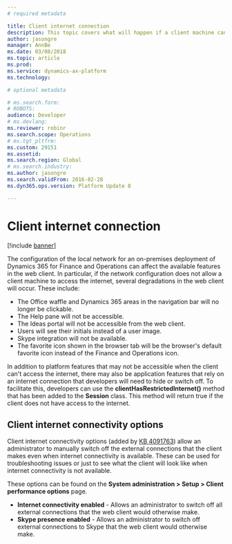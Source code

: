```yaml
---
# required metadata

title: Client internet connection  
description: This topic covers what will happen if a client machine cannot access the internet in on-premises deployments.
author: jasongre
manager: AnnBe
ms.date: 03/08/2018
ms.topic: article
ms.prod: 
ms.service: dynamics-ax-platform
ms.technology: 

# optional metadata

# ms.search.form: 
# ROBOTS: 
audience: Developer
# ms.devlang: 
ms.reviewer: robinr
ms.search.scope: Operations
# ms.tgt_pltfrm: 
ms.custom: 29151
ms.assetid: 
ms.search.region: Global
# ms.search.industry: 
ms.author: jasongre
ms.search.validFrom: 2016-02-28
ms.dyn365.ops.version: Platform Update 8

---
```


# Client internet connection 

[!include [banner](../includes/banner.md)]

The configuration of the local network for an on-premises deployment of Dynamics 365 for Finance and Operations can affect the available features in the web client. In particular, if the network configuration does not allow a client machine to access the internet, several degradations in the web client will occur. These include:    

+ The Office waffle and Dynamics 365 areas in the navigation bar will no longer be clickable.
+ The Help pane will not be accessible.  
+ The Ideas portal will not be accessible from the web client. 
+ Users will see their initials instead of a user image. 
+ Skype integration will not be available.  
+ The favorite icon shown in the browser tab will be the browser's default favorite icon instead of the Finance and Operations icon. 

In addition to platform features that may not be accessible when the client can't access the internet, there may also be application features that rely on an internet connection that developers will need to hide or switch off. To facilitate this, developers can use the **clientHasRestrictedInternet()** method that has been added to the **Session** class. This method will return true if the client does not have access to the internet.

## Client internet connectivity options

Client internet connectivity options (added by [KB 4091763](https://fix.lcs.dynamics.com/Issue/Details?kb=4091763&bugId=3934773&qc=19e9634da3297903a2ac51cf291a4770fd4532c9767ca7b5cefbe1bccb5d4d9f)) allow an administrator to manually switch off the external connections that the client makes even when internet connectivity is available. These can be used for troubleshooting issues or just to see what the client will look like when internet connectivity is not available.

These options can be found on the **System administration > Setup > Client performance options** page.

- **Internet connectivity enabled** - Allows an administrator to switch off all external connections that the web client would otherwise make.
- **Skype presence enabled** - Allows an administrator to switch off external connections to Skype that the web client would otherwise make.
